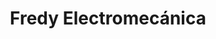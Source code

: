 ---
title: "Fredy Electromecánica"
url: /posadas/fredy-electromecanica/
shop: reparación de automóviles
---
